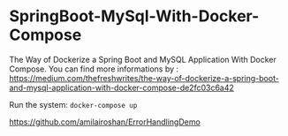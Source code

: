# SpringBoot-MySql-With-Docker-Compose
The Way of Dockerize a Spring Boot and MySQL Application With Docker Compose.
You can find more informations by : https://medium.com/thefreshwrites/the-way-of-dockerize-a-spring-boot-and-mysql-application-with-docker-compose-de2fc03c6a42

Run the system:
`docker-compose up`

https://github.com/amilairoshan/ErrorHandlingDemo